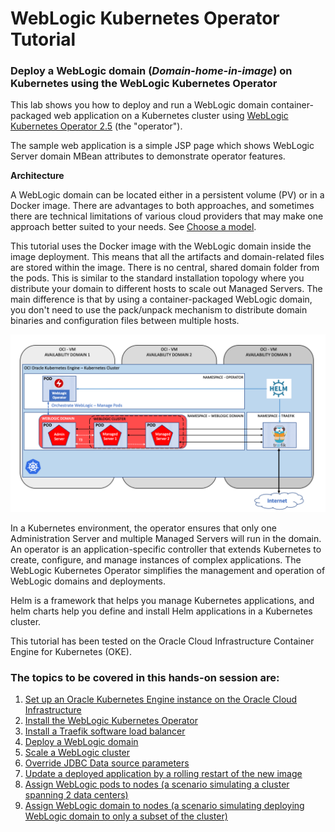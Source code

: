 # WebLogic Kubernetes Operator Tutorial #

### Deploy a WebLogic domain (*Domain-home-in-image*) on Kubernetes using the WebLogic Kubernetes Operator  ###

This lab shows you how to deploy and run a WebLogic domain container-packaged web application on a Kubernetes cluster using [WebLogic Kubernetes Operator 2.5](https://github.com/oracle/weblogic-kubernetes-operator) (the "operator").

The sample web application is a simple JSP page which shows WebLogic Server domain MBean attributes to demonstrate operator features.

**Architecture**

A WebLogic domain can be located either in a persistent volume (PV) or in a Docker image. There are advantages to both approaches, and sometimes there are technical limitations of various cloud providers that may make one approach better suited to your needs. See
[Choose a model](https://oracle.github.io/weblogic-kubernetes-operator/userguide/managing-domains/choosing-a-model/).

This tutorial uses the Docker image with the WebLogic domain inside the image deployment. This means that all the artifacts and domain-related files are stored within the image. There is no central, shared domain folder from the pods. This is similar to the standard installation topology where you distribute your domain to different hosts to scale out Managed Servers. The main difference is that by using a container-packaged WebLogic domain, you don't need to use the pack/unpack mechanism to distribute domain binaries and configuration files between multiple hosts.

![](images/wlsonk8s.domain-home-in-image.png)

In a Kubernetes environment, the operator ensures that only one Administration Server and multiple Managed Servers will run in the domain. An operator is an application-specific controller that extends Kubernetes to create, configure, and manage instances of complex applications. The WebLogic Kubernetes Operator simplifies the management and operation of WebLogic domains and deployments.

Helm is a framework that helps you manage Kubernetes applications, and helm charts help you define and install Helm applications in a Kubernetes cluster.

This tutorial has been tested on the Oracle Cloud Infrastructure Container Engine for Kubernetes (OKE).

### The topics to be covered in this hands-on session are: ###

1. [Set up an Oracle Kubernetes Engine instance on the Oracle Cloud Infrastructure](tutorials/setup.oke.ocishell.md)
2. [Install the WebLogic Kubernetes Operator](tutorials/install.operator.ocishell.md)
3. [Install a Traefik software load balancer](tutorials/install.traefik.ocishell.md)
4. [Deploy a WebLogic domain](tutorials/deploy.weblogic_short.ocishell.md)
5. [Scale a WebLogic cluster](tutorials/scale.weblogic.ocishell.md)
6. [Override JDBC Data source parameters](tutorials/override.jdbc.ocishell.md)
7. [Update a deployed application by a rolling restart of the new image](tutorials/update.application_short.ocishell.md)
7. [Assign WebLogic pods to nodes (a scenario simulating a cluster spanning 2 data centers)](tutorials/node.selector.ocishell.md)
8. [Assign WebLogic domain to nodes (a scenario simulating deploying WebLogic domain to only a subset of the cluster)](tutorials/node.selector.license.ocishell.md)
